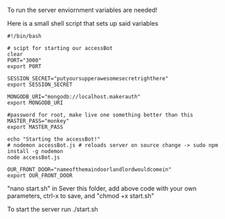 To run the server enviornment variables are needed!

Here is a small shell script that sets up said variables

    #!/bin/bash

    # scipt for starting our accessBot
    clear
    PORT="3000"
    export PORT

    SESSION_SECRET="putyoursupperawesomesecretrighthere"
    export SESSION_SECRET

    MONGODB_URI="mongodb://localhost.makerauth"
    export MONGODB_URI
    
    #password for root, make live one something better than this
    MASTER_PASS="monkey"
    export MASTER_PASS

    echo "Starting the accessBot!"
    # nodemon accessBot.js # reloads server on source change -> sudo npm install -g nodemon
    node accessBot.js
    
    OUR_FRONT_DOOR="nameofthemaindoorlandlordwouldcomein"
    export OUR_FRONT_DOOR

"nano start.sh" in Sever this folder, add above code with your own parameters, ctrl-x to save, and "chmod +x start.sh"

To start the server run ./start.sh

